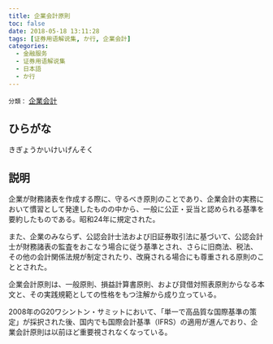 ```yaml
---
title: 企業会計原則
toc: false
date: 2018-05-18 13:11:28
tags: [证券用语解说集, か行, 企業会計]
categories:
  - 金融服务
  - 证券用语解说集
  - 日本語
  - か行
---
```


`分類：` [企業会計](/tags/企業会計/)

## ひらがな

きぎょうかいけいげんそく

## 説明

企業が財務諸表を作成する際に、守るべき原則のことであり、企業会計の実務において慣習として発達したものの中から、一般に公正・妥当と認められる基準を要約したものである。昭和24年に規定された。

また、企業のみならず、公認会計士法および旧証券取引法に基づいて、公認会計士が財務諸表の監査をおこなう場合に従う基準とされ、さらに旧商法、税法、その他の会計関係法規が制定されたり、改廃される場合にも尊重される原則のこととされた。

企業会計原則は、一般原則、損益計算書原則、および貸借対照表原則からなる本文と、その実践規範としての性格をもつ注解から成り立っている。

2008年のG20ワシントン・サミットにおいて、「単一で高品質な国際基準の策定」が採択された後、国内でも国際会計基準（IFRS）の適用が進んでおり、企業会計原則は以前ほど重要視されなくなっている。

